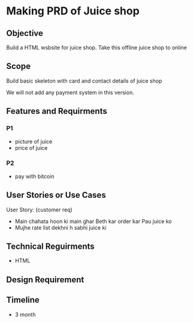 # Making PRD of Juice shop

## Objective

Build a HTML wsbsite for juice shop. Take this offline juice shop to online

## Scope

Build basic skeleton with card and contact details of juice shop

We will not add any payment system in this version.

## Features and Requirments

### P1
- picture of juice
- price of juice

### P2
- pay with bitcoin

## User Stories or Use Cases

User Story: (customer req)
- Main chahata hoon ki main ghar Beth kar order kar Pau juice ko
- Mujhe rate list dekhni h sabhi juice ki 

## Technical Reguirments

- HTML

## Design Requirement

## Timeline

- 3 month